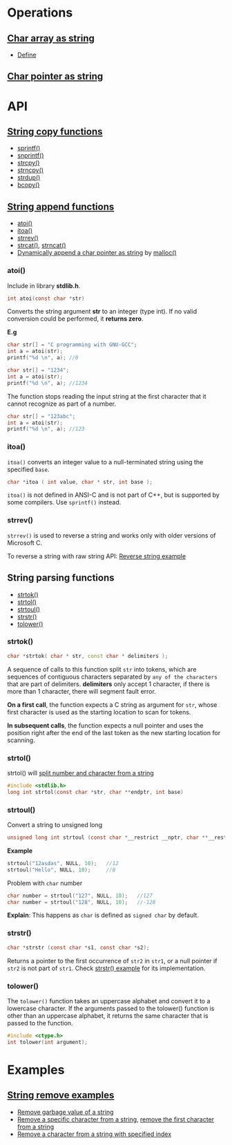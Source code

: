 # Operations

## [Char array as string](Char%20array%20as%20string.md)

* [Define](Char%20array%20as%20string.md#define)

## [Char pointer as string](Char%20pointer%20as%20string.md)

# API

## [String copy functions](String%20copy%20functions.md)

* [sprintf()](String%20copy%20functions.md#sprintf)
* [snprintf()](String%20copy%20functions.md#snprintf)
* [strcpy()](String%20copy%20functions.md#strcpy)
* [strncpy()](String%20copy%20functions.md#strncpy)
* [strdup()](String%20copy%20functions.md#strdup)
* [bcopy()](String%20copy%20functions.md#bcopy)

## [String append functions](String%20append%20functions.md)

* [atoi()](#atoi)
* [itoa()](#itoa)
* [strrev()](#strrev)
* [strcat()](#String%20append%20functions.md#strcat), [strncat()](String%20append%20functions.md#strncat)
* [Dynamically append a char pointer as string](String%20append%20functions.md#dynamically-append-a-char-pointer-as-string) by [malloc()](../../Physical%20layer/Memory/Dynamic%20memory%20allocation/API.md#malloc)


### atoi()

Include in library **stdlib.h**.

```c
int atoi(const char *str)
```
Converts the string argument **str** to an integer (type int).  If no valid conversion could be performed, it **returns zero**.

**E.g**

```c
char str[] = "C programming with GNU-GCC";
int a = atoi(str);
printf("%d \n", a); //0
```   

```c
char str[] = "1234";
int a = atoi(str);
printf("%d \n", a); //1234
```

The function stops reading the input string at the first character that it cannot recognize as part of a number.

```c
char str[] = "123abc";
int a = atoi(str);
printf("%d \n", a); //123
```

### itoa()

``itoa()`` converts an integer value to a null-terminated string using the specified ``base``.

```c
char *itoa ( int value, char * str, int base );
```

``itoa()`` is not defined in ANSI-C and is not part of C++, but is supported by some compilers. Use ``sprintf()`` instead.

### strrev()

``strrev()`` is used to reverse a string and works only with older versions of Microsoft C.

To reverse a string with raw string API: [Reverse string example](https://github.com/TranPhucVinh/C/blob/master/Introduction/Data%20structure/String/String%20parsing%20examples.md#example-4)

## String parsing functions

* [strtok()](#strtok)
* [strtol()](#strtol)
* [strtoul()](#strtoul)
* [strstr()](#strstr)
* [tolower()](#tolower)

### strtok()

```cpp
char *strtok( char * str, const char * delimiters );
```

A sequence of calls to this function split ``str`` into tokens, which are sequences of contiguous characters separated by ``any of the characters`` that are part of delimiters. **delimiters** only accept 1 character, if there is more than 1 character, there will segment fault error.

**On a first call**, the function expects a C string as argument for ``str``, whose first character is used as the starting location to scan for tokens.

**In subsequent calls**, the function expects a null pointer and uses the position right after the end of the last token as the new starting location for scanning.

### strtol()

strtol() will [split number and character from a string](String%20parsing%20functions.md#strtol-split-number-and-character-from-a-string)

```c
#include <stdlib.h>
long int strtol(const char *str, char **endptr, int base)
```

### strtoul()

Convert a string to unsigned long

```c
unsigned long int strtoul (const char *__restrict __nptr, char **__restrict __endptr, int __base)
```
**Example**
```c
strtoul("12asdas", NULL, 10);   //12
strtoul("Hello", NULL, 10);     //0
```
Problem with ``char`` number
```c
char number = strtoul("127", NULL, 10);   //127
char number = strtoul("128", NULL, 10);   //-128
```

**Explain**: This happens as ``char`` is defined as ``signed char`` by default. 

### strstr()

```c
char *strstr (const char *s1, const char *s2);
```

Returns a pointer to the first occurrence of ``str2`` in ``str1``, or a null pointer if ``str2`` is not part of ``str1``. Check [strstr() example](strstr()%20examples.md) for its implementation.

### tolower()

The ``tolower()`` function takes an uppercase alphabet and convert it to a lowercase character. If the arguments passed to the tolower() function is other than an uppercase alphabet, it returns the same character that is passed to the function.

```c
#include <ctype.h>
int tolower(int argument);
```

# Examples

## [String remove examples](String%20remove%20examples.md)

* [Remove garbage value of a string](String%20remove%20examples.md#remove-garbage-value-of-a-string)
* [Remove a specific character from a string](String%20remove%20examples.md#remove-a-specific-character-from-a-string), [remove the first character from a string](String%20remove%20examples.md#remove-the-first-character-from-a-string)
* [Remove a character from a string with specified index](String%20remove%20examples.md#remove-a-character-from-a-string-with-specified-index)
